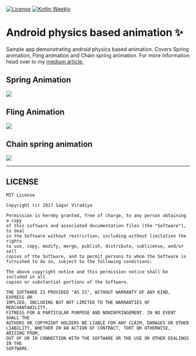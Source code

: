[![License](https://img.shields.io/badge/License-MIT-blue.svg)](https://github.com/sagar-viradiya/AndroidPhysicsAnimation/blob/master/LICENSE) [![Kotlin Weekly](https://img.shields.io/badge/Kotlin%20Weekly-%2363-blue.svg)](https://mailchi.mp/kotlinweekly/kotlin-weekly-63?e=c1747840c3)

# Android physics based animation :sparkles:
Sample app demonstrating android physics based animation. Covers Spring animation, Fling animation and Chain spring animation.
For more information head over to my [medium article.](https://android.jlelse.eu/android-physics-based-animation-cf0cc125830f)

## Spring Animation
<kbd>
<img src="https://media.giphy.com/media/xT39Dn9zedyTuFjuzm/giphy.gif" data-canonical-src="https://media.giphy.com/media/xT39Dn9zedyTuFjuzm/giphy.gif "Spring animation""/> 
</kbd>

## Fling Animation
<kbd>
<img src="https://media.giphy.com/media/l41JWvM5IDJQND7jO/giphy.gif" data-canonical-src="https://media.giphy.com/media/l41JWvM5IDJQND7jO/giphy.gif"/> 
</kbd>


## Chain spring animation
<kbd>
<img src="https://media.giphy.com/media/l41JMyczEqmDjEHAc/giphy.gif" data-canonical-src="https://media.giphy.com/media/l41JMyczEqmDjEHAc/giphy.gif"/> 
</kbd>

<hr>

## LICENSE

```
MIT License

Copyright (c) 2017 Sagar Viradiya

Permission is hereby granted, free of charge, to any person obtaining a copy
of this software and associated documentation files (the "Software"), to deal
in the Software without restriction, including without limitation the rights
to use, copy, modify, merge, publish, distribute, sublicense, and/or sell
copies of the Software, and to permit persons to whom the Software is
furnished to do so, subject to the following conditions:

The above copyright notice and this permission notice shall be included in all
copies or substantial portions of the Software.

THE SOFTWARE IS PROVIDED "AS IS", WITHOUT WARRANTY OF ANY KIND, EXPRESS OR
IMPLIED, INCLUDING BUT NOT LIMITED TO THE WARRANTIES OF MERCHANTABILITY,
FITNESS FOR A PARTICULAR PURPOSE AND NONINFRINGEMENT. IN NO EVENT SHALL THE
AUTHORS OR COPYRIGHT HOLDERS BE LIABLE FOR ANY CLAIM, DAMAGES OR OTHER
LIABILITY, WHETHER IN AN ACTION OF CONTRACT, TORT OR OTHERWISE, ARISING FROM,
OUT OF OR IN CONNECTION WITH THE SOFTWARE OR THE USE OR OTHER DEALINGS IN THE
SOFTWARE.
```
